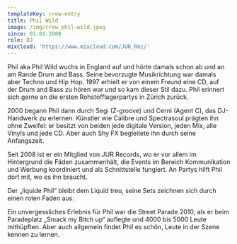 ```yaml
---
templateKey: crew-entry
title: Phil Wild
image: /img/crew_phil-wild.jpeg
since: 01.01.2008
role: DJ
mixcloud: 'https://www.mixcloud.com/JUR_Rec/'
---
```

Phil aka Phil Wild wuchs in England auf und hörte damals schon ab und an am Rande Drum and Bass. Seine bevorzugte Musikrichtung war damals aber Techno und Hip Hop. 1997 erhielt er von einem Freund eine CD, auf der Drum and Bass zu hören war und so kam dieser Stil dazu. Phil erinnert sich gerne an die ersten Rohstofflagerpartys in Zürich zurück. 

2000 begann Phil dann durch Segi (Z-groove) und Cerni (Agent C), das DJ-Handwerk zu erlernen. Künstler wie Calibre und Spectrasoul prägten ihn ohne Zweifel: er besitzt von beiden jede digitale Version, jeden Mix, alle Vinyls und jede CD. Aber auch Shy FX begleitete ihn durch seine Anfangszeit. 

Seit 2008 ist er ein Mitglied von JUR Records, wo er vor allem im Hintergrund die Fäden zusammenhält, die Events im Bereich Kommunikation und Werbung koordiniert und als Schnittstelle fungiert. An Partys hilft Phil dort mit, wo es ihn braucht.

Der „liquide Phil“ bleibt dem Liquid treu, seine Sets zeichnen sich durch einen roten Faden aus. 

Ein unvergessliches Erlebnis für Phil war die Street Parade 2010, als er beim Paradeplatz „Smack my Bitch up“ auflegte und 4000 bis 5000 Leute mithüpften. Aber auch allgemein findet Phil es schön, Leute in der Szene kennen zu lernen.
